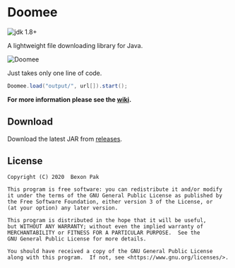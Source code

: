 Doomee
======
![jdk 1.8+](https://img.shields.io/badge/jdk-1.8%2B-brightgreen)

A lightweight file downloading library for Java.

![Doomee](https://dangerous-team.com/blog/assets/file/icon/Doomee.png)

Just takes only one line of code.

``` java
Doomee.load("output/", url[]).start();
```

**For more information please see the [wiki](https://github.com/bexonpak/Doomee/wiki).**

Download
--------
Download the latest JAR from [releases](https://github.com/bexonpak/Doomee/releases).

License
-------
    Copyright (C) 2020  Bexon Pak

    This program is free software: you can redistribute it and/or modify
    it under the terms of the GNU General Public License as published by
    the Free Software Foundation, either version 3 of the License, or
    (at your option) any later version.

    This program is distributed in the hope that it will be useful,
    but WITHOUT ANY WARRANTY; without even the implied warranty of
    MERCHANTABILITY or FITNESS FOR A PARTICULAR PURPOSE.  See the
    GNU General Public License for more details.

    You should have received a copy of the GNU General Public License
    along with this program.  If not, see <https://www.gnu.org/licenses/>.
    
